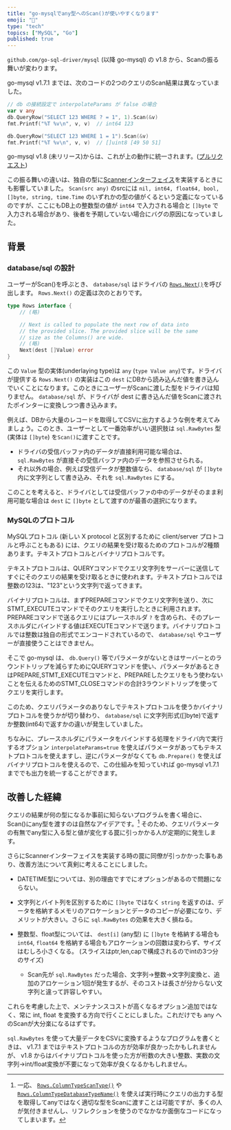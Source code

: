 ```yaml
---
title: "go-mysqlでany型へのScan()が使いやすくなります"
emoji: "🕌"
type: "tech"
topics: ["MySQL", "Go"]
published: true
---
```


`github.com/go-sql-driver/mysql` (以降 go-mysql) の v1.8 から、Scanの振る舞いが変わります。

go-mysql v1.7.1 までは、次のコードの2つのクエリのScan結果は異なっていました。

```go
// db の接続設定で interpolateParams が false の場合
var v any
db.QueryRow("SELECT 123 WHERE ? = 1", 1).Scan(&v)
fmt.Printf("%T %v\n", v, v)  // int64 123

db.QueryRow("SELECT 123 WHERE 1 = 1").Scan(&v)
fmt.Printf("%T %v\n", v, v)  // []uint8 [49 50 51]
```

go-mysql v1.8 (未リリース)からは、これが上の動作に統一されます。([プルリクエスト](https://github.com/go-sql-driver/mysql/pull/1452))

この振る舞いの違いは、独自の型に[Scannerインターフェイス](https://pkg.go.dev/database/sql#Scanner)を実装するときにも影響していました。 `Scan(src any)` のsrcには `nil, int64, float64, bool, []byte, string, time.Time` のいずれかの型の値がくるという定義になっているのですが、ここにもDB上の整数型の値が `int64` で入力される場合と `[]byte` で入力される場合があり、後者を予期していない場合にバグの原因になっていました。


## 背景

### database/sql の設計

ユーザーがScan()を呼ぶとき、 `database/sql` はドライバの [`Rows.Next()`](https://pkg.go.dev/database/sql/driver#Rows)を呼び出します。 `Rows.Next()` の定義は次のとおりです。

```go
type Rows interface {
    // (略)

    // Next is called to populate the next row of data into
	// the provided slice. The provided slice will be the same
	// size as the Columns() are wide.
	// (略)
	Next(dest []Value) error
}
```

この `Value` 型の実体(underlaying type)は `any` (`type Value any`)です。ドライバが提供する `Rows.Next()` の実装はこの `dest` にDBから読み込んだ値を書き込んでいくことになります。このときにユーザーがScanに渡した型をドライバは知りません。 `database/sql` が、ドライバが dest に書き込んだ値をScanに渡されたポインターに変換しつつ書き込みます。

例えば、DBから大量のレコードを取得してCSVに出力するような例を考えてみましょう。このとき、ユーザーとして一番効率がいい選択肢は `sql.RawBytes` 型(実体は `[]byte`) を`Scan()`に渡すことです。

* ドライバの受信バッファ内のデータが直接利用可能な場合は、 `sql.RawBytes` が直接その受信バッファ内のデータを参照させられる。
* それ以外の場合、例えば受信データが整数値なら、 `database/sql` が `[]byte` 内に文字列として書き込み、それを `sql.RawBytes` にする。

このことを考えると、ドライバとしては受信バッファの中のデータがそのまま利用可能な場合は `dest` に `[]byte` として渡すのが最善の選択になります。


### MySQLのプロトコル

MySQLプロトコル (新しい X protocol と区別するために client/server プロトコルと呼ぶこともある) には、クエリの結果を受け取るためのプロトコルが2種類あります。テキストプロトコルとバイナリプロトコルです。

テキストプロトコルは、QUERYコマンドでクエリ文字列をサーバーに送信してすぐにそのクエリの結果を受け取るときに使われます。テキストプロトコルでは整数の123は、"123"という文字列で返ってきます。

バイナリプロトコルは、まずPREPAREコマンドでクエリ文字列を送り、次にSTMT_EXECUTEコマンドでそのクエリを実行したときに利用されます。PREPAREコマンドで送るクエリにはプレースホルダ `?` を含められ、そのプレースホルダにバインドする値はEXECUTEコマンドで送ります。バイナリプロトコルでは整数は独自の形式でエンコードされているので、 `database/sql` やユーザーが直接使うことはできません。

そこで go-mysql は、 `db.Query()` 等でパラメータがないときはサーバーとのラウンドトリップを減らすためにQUERYコマンドを使い、パラメータがあるときはPREPARE,STMT_EXECUTEコマンドと、PREPAREしたクエリをもう使わないことを伝えるためのSTMT_CLOSEコマンドの合計3ラウンドトリップを使ってクエリを実行します。

このため、クエリパラメータのありなしでテキストプロトコルを使うかバイナリプロトコルを使うかが切り替わり、 `database/sql` に文字列形式([]byte)で返すか整数(int64)で返すかの違いが発生していました。

ちなみに、プレースホルダにパラメータをバインドする処理をドライバ内で実行するオプション `interpolateParams=true` を使えばパラメータがあってもテキストプロトコルを使えますし、逆にパラメータがなくても `db.Prepare()` を使えばバイナリプロトコルを使えるので、この仕組みを知っていれば go-mysql v1.7.1 まででも出力を統一することができます。

## 改善した経緯

クエリの結果が何の型になるか事前に知らないプログラムを書く場合に、Scan()にany型を渡すのは自然なアイデアです。[^1] そのため、クエリパラメータの有無でany型に入る型と値が変化する罠に引っかかる人が定期的に発生します。

さらにScannerインターフェイスを実装する時の罠に同僚が引っかかった事もあり、改善方法について真剣に考えることにしました。

* DATETIME型については、別の理由ですでにオプションがあるので問題にならない。
* 文字列とバイト列を区別するために `[]byte` ではなく `string` を返すのは、データを格納するメモリのアロケーションとデータのコピーが必要になり、デメリットが大きい。さらに `sql.RawBytes` の効果を大きく損ねる。
* 整数型、float型については、 `dest[i]` (any型) に `[]byte` を格納する場合も `int64`, `float64` を格納する場合もアロケーションの回数は変わらず、サイズはむしろ小さくなる。 (スライスはptr,len,capで構成されるのでintの3つ分のサイズ)

	* Scan先が `sql.RawBytes` だった場合、文字列→整数→文字列変換と、追加のアロケーション1回が発生するが、そのコストは長さが分からない文字列と違って許容しやすい。

これらを考慮した上で、メンテナンスコストが高くなるオプション追加ではなく、常に int, float を変換する方向で行くことにしました。これだけでも any へのScanが大分楽になるはずです。

`sql.RawBytes` を使って大量データをCSVに変換するようなプログラムを書くときは、 v1.7.1 まではテキストプロトコルの方が効率が良かったかもしれませんが、 v1.8 からはバイナリプロトコルを使った方が桁数の大きい整数、実数の文字列→int/float変換が不要になって効率が良くなるかもしれません。

[^1]: 一応、 [`Rows.ColumnTypeScanType()`](https://pkg.go.dev/database/sql/driver#RowsColumnTypeScanType) や [`Rows.ColumnTypeDatabaseTypeName()`](https://pkg.go.dev/database/sql/driver#RowsColumnTypeDatabaseTypeName) を使えば実行時にクエリの出力する型を取得してanyではなく適切な型をScanに渡すことは可能ですが、多くの人が気付きませんし、リフレクションを使うのでなかなか面倒なコードになってしまいます。
